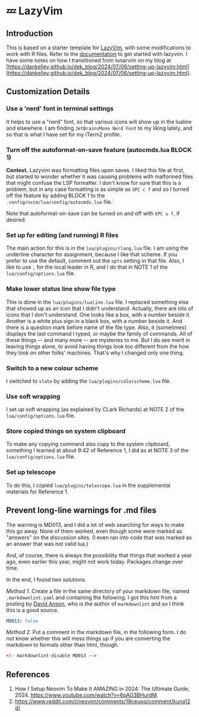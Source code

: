 # 💤 LazyVim

## Introduction

This is based on a starter template for [LazyVim](https://github.com/LazyVim/LazyVim), with some modifications to work with R files. Refer to the [documentation](https://lazyvim.github.io/installation) to get started with lazyvim.  I have some notes on how I transitioned from lunarvim on my blog at [https://dankelley.github.io/dek_blog/2024/07/06/setting-up-lazyvim.html](https://dankelley.github.io/dek_blog/2024/07/06/setting-up-lazyvim.html).

## Customization Details

### Use a 'nerd' font in terminal settings

It helps to use a "nerd" font, so that various icons will show up in the lualine and elsewhere.  I am finding `JetBrainsMono Nerd Font` to my liking lately, and so that is what I have set for my iTerm2 profile.

### Turn off the autoformat-on-save feature (autocmds.lua BLOCK 1)

**Context.** Lazyvim was formatting files upon saves.  I liked this file at first, but started to wonder whether it was causing problems with malformed files that might confuse the LSP formatter.  I don't know for sure that this is a problem, but in any case formatting is as simple as `SPC c f` and so I turned off the feature by adding BLOCK 1 to the `.config/nvim/lua/config/autocmds.lua` file.`

Note that autoformat-on-save can be turned on and off with `SPC u f`, if desired.

### Set up for editing (and running) R files

The main action for this is in the `lua/plugins/rlang.lua` file.  I am using the underline character for assignment, because I like that scheme.  If you prefer to use the default, comment out the `opts` setting in that file.  Also, I like to use `,` for the local leader in R, and I do that in NOTE 1 of the `lua/config/options.lua` file.

### Make lower status line show file type

This is done in the `lua/plugins/lualine.lua` file.  I replaced something else that showed up as an icon that I didn't understand.  Actually, there are lots of icons that I don't understand.  One looks like a box, with a number beside it. Another is a white plus sign in a black box, with a number beside it.  And there is a question mark before name of the file type.  Also, it (sometimes) displays the last command I typed, or maybe the family of commands. All of these things -- and many more -- are mysteries to me.  But I do see merit in leaving things alone, to avoid having things look too different from the how they look on other folks' machines.  That's why I changed only one thing.

### Switch to a new colour scheme

I switched to `slate` by adding the `lua/plugins/colorscheme.lua` file.

### Use soft wrapping

I set up soft wrapping (as explained by CLark Richards) at NOTE 2 of the `lua/config/options.lua` file.

### Store copied things on system clipboard

To make any copying command also copy to the system clipboard, something I learned at about 9:42 of Reference 1, I did as at NOTE 3 of the `lua/config/options.lua` file.

### Set up telescope

To do this, I copied `lua/plugins/telescope.lua` in the supplemental materials for Reference 1.

## Prevent long-line warnings for .md files

The warning is MD013, and I did a lot of web searching for ways to make this go away.  None of them worked, even though some were marked as "answers" on the discussion sites.  (I even ran into code that was marked as an answer that was not valid lua.)

And, of course, there is always the possibility that things that worked a year ago, even earlier this year, might not work today.  Packages change over time.

In the end, I found two solutions.

*Method 1.* Create a file in the same directory of your markdown file, named `.markdownlint.yaml` and containing the following.  I got this hint from a posting by [David Anson](https://github.com/DavidAnson/markdownlint/blob/v0.32.1/schema/.markdownlint.yaml), who is the author of `markdownlint` and so I think this is a good source.

```yaml
MD013: false
```

*Method 2.* Put a comment in the markdown file, in the following form.  I do not know whether this will mess things up if you are converting the markdown to formats other than html, though.

```html
<!- markdownlint-disable MD013 -->
```

## References

1. How I Setup Neovim To Make It AMAZING in 2024: The Ultimate Guide, 2024. <https://www.youtube.com/watch?v=6pAG3BHurdM>.
2. https://www.reddit.com/r/neovim/comments/19ceuoq/comment/kuna12d/
